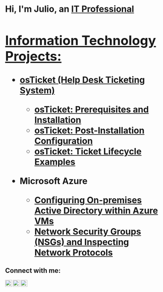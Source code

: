 <h1>Hi, I'm Julio, an <a href="https://www.linkedin.com/in/julio-gonzalez-b6b09a95/">IT Professional

<h2> Information Technology Projects:</h2>

- <b>osTicket (Help Desk Ticketing System)</b>

  - [osTicket: Prerequisites and Installation](https://github.com/Gonzalez-J/osticket-prereqs)
  - [osTicket: Post-Installation Configuration](https://github.com/Gonzalez-J/post-install-config)
  - [osTicket: Ticket Lifecycle Examples](https://github.com/Gonzalez-J/ticket-lifecycle)
- <b>Microsoft Azure</b>
  - [Configuring On-premises Active Directory within Azure VMs](https://github.com/Gonzalez-J/configure-ad)
  - [Network Security Groups (NSGs) and Inspecting Network Protocols](https://github.com/Gonzalez-J/azure-network-protocols)

<h2>Connect with me:</h2>

[<img align="left" alt="Josh | Twitter" width="22px" src="https://cdn.jsdelivr.net/npm/simple-icons@v3/icons/twitter.svg" />][twitter]
[<img align="left" alt="Josh | LinkedIn" width="22px" src="https://cdn.jsdelivr.net/npm/simple-icons@v3/icons/linkedin.svg" />][linkedin]
[<img align="left" alt="Josh | Instagram" width="22px" src="https://cdn.jsdelivr.net/npm/simple-icons@v3/icons/instagram.svg" />][instagram]

[twitter]: https://twitter.com/Josh
[instagram]: https://www.instagram.com/Josh
[linkedin]: https://linkedin.com/in/Josh
